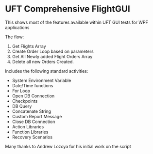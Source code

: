 # UFT Comprehensive FlightGUI
This shows most of the features available within UFT GUI tests for WPF applications

The flow: 
1. Get Flights Array
2. Create Order Loop based on parameters
3. Get All Newly added Flight Orders Array
4. Delete all new Orders Created. 

Includes the following standard activities:

*	System Environment Variable
*	Date/Time functions
*	For Loop
*	Open DB Connection
*	Checkpoints
*	DB Query
*	Concatenate String
*	Custom Report Message
*	Close DB Connection
* Action Libraries
* Function Libraries
* Recovery Scenarios

Many thanks to Andrew Lozoya for his initial work on the script
